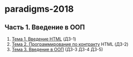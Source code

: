 # paradigms-2018

##  Часть 1. Введение в ООП

1.  [Тема 1. Введение	HTML](http://www.kgeorgiy.info/courses/paradigms/lectures/intro.html) (ДЗ-1)
2.  [Тема 2. Программирование по контракту](http://www.kgeorgiy.info/courses/paradigms/lectures/contract.html)	HTML	(ДЗ-2)
3.  [Тема 3. Введение в ООП](http://www.kgeorgiy.info/courses/paradigms/lectures/oop.html) (ДЗ-3 ДЗ-4 ДЗ-5)
